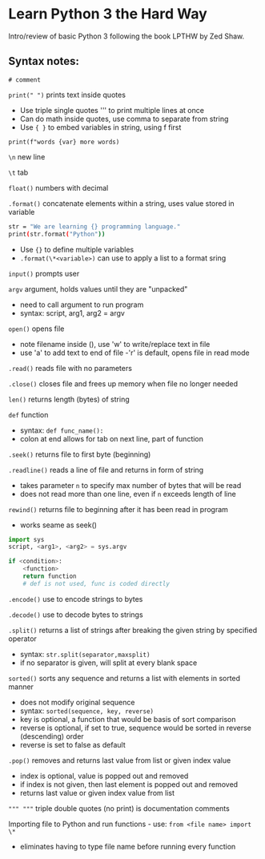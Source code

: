 # Learn Python 3 the Hard Way

Intro/review of basic Python 3 following the book LPTHW by Zed Shaw.

## Syntax notes:

`# comment`

`print(" ")` prints text inside quotes

- Use triple single quotes ''' to print multiple lines at once
- Can do math inside quotes, use comma to separate from string
- Use `{ }` to embed variables in string, using f first

`print(f"words {var} more words)`

`\n` new line

`\t` tab

`float()` numbers with decimal

`.format()` concatenate elements within a string, uses value stored in variable

```sh
str = "We are learning {} programming language."
print(str.format("Python"))
```

- Use `{}` to define multiple variables
- `.format(\*<variable>)` can use to apply a list to a format sring

`input()` prompts user

`argv` argument, holds values until they are "unpacked"

- need to call argument to run program
- syntax: script, arg1, arg2 = argv

`open()` opens file

- note filename inside (), use 'w' to write/replace text in file
- use 'a' to add text to end of file
  -'r' is default, opens file in read mode

`.read()` reads file with no parameters

`.close()` closes file and frees up memory when file no longer needed

`len()` returns length (bytes) of string

`def` function

- syntax: `def func_name():`
- colon at end allows for tab on next line, part of function

`.seek()` returns file to first byte (beginning)

`.readline()` reads a line of file and returns in form of string

- takes parameter `n` to specify max number of bytes that will be read
- does not read more than one line, even if `n` exceeds length of line

`rewind()` returns file to beginning after it has been read in program

- works seame as seek()

```python
import sys
script, <arg1>, <arg2> = sys.argv

if <condition>:
    <function>
    return function
    # def is not used, func is coded directly
```

`.encode()` use to encode strings to bytes

`.decode()` use to decode bytes to strings

`.split()` returns a list of strings after breaking the given string by specified operator

- syntax: `str.split(separator,maxsplit)`
- if no separator is given, will split at every blank space

`sorted()` sorts any sequence and returns a list with elements in sorted manner

- does not modify original sequence
- syntax: `sorted(sequence, key, reverse)`
- key is optional, a function that would be basis of sort comparison
- reverse is optional, if set to true, sequence would be sorted in reverse (descending) order
- reverse is set to false as default

`.pop()` removes and returns last value from list or given index value

- index is optional, value is popped out and removed
- if index is not given, then last element is popped out and removed
- returns last value or given index value from list

`""" """` triple double quotes (no print) is documentation comments

Importing file to Python and run functions - use: `from <file name> import \*`

- eliminates having to type file name before running every function
